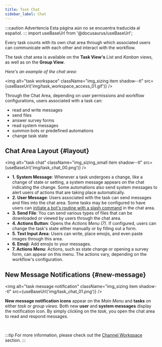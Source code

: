 ```yaml
---
title: Task Chat
sidebar_label: Chat
---
```


:::caution Advertencia
Esta página aún no se encuentra traducida al español.
:::
import useBaseUrl from '@docusaurus/useBaseUrl'; 

Every task counts with its own chat area through which associated users can communicate with each other and interact with the workflow.

The task chat area is available on the **Task View's** _List_ and _Kanban_ views, as well as on the **Group View**.

_Here's an example of the chat area:_

<img alt="task workspace" className="img_sizing item shadow--tl" src={useBaseUrl('img/task_workspace_access_01.gif')} />
<br/>

Through the Chat Area, depending on user permissions and workflow configurations, users associated with a task can:
- read and write messages
- send files
- answer survey forms
- read system messages
- summon bots or predefined automations
- change task state


## Chat Area Layout {#layout}

<img alt="task chat" className="img_sizing_small item shadow--tl" src={useBaseUrl('img/task_chat_00.png')} />
<br/>

- **<span className="badge badge--warning">1.</span> System Message**: Whenever a task undergoes a change, like a change of state or setting, a system message appears on the chat indicating the change. Some automations also send system messages to alert users of actions that are taking place automatically.
- **<span className="badge badge--primary">2.</span> User Message**: Users associated with the task can send messages and files into the chat area. Some tasks may be configured to have users can [initiate a bot's routine with a slash command](/docs/tutorials/basic/create_bot#result) in the chat area.
- **<span className="badge badge--danger">3.</span> Send File**: You can send various types of files that can be downloaded or viewed by users through the chat area.
- **<span className="badge badge--danger">4.</span> Actions Button**: Opens the _Actions Menu (7)_. If configured, users can change the task's state either manually or by filling out a form.
- **<span className="badge badge--danger">5.</span> Text Input Area**: Users can write, place emojis, and even paste images through this area.
- **<span className="badge badge--danger">6.</span> Emoji**: Add emojis to your messages.
- **<span className="badge badge--success">7.</span> Actions Menu**: Actions, such as state change or opening a survey form, can appear on this menu. The actions vary, depending on the workflow's configuration.


## New Message Notifications {#new-message}

<img alt="task message notification" className="img_sizing item shadow--tl" src={useBaseUrl('img/task_chat_01.png')} />
<br/>

<div className="margin-left--lg">

**New message notification icons** appear on the _Main Menu_ and **tasks** on either _task_ or _group views_. Both new **user** and **system messages** display the notification icon. By simply clicking on the _task_, you open the chat area to read and respond messages.

</div>
<br/>

:::tip
For more information, please check out the [Channel Workspace](/docs/documentation/client/channels) section.
:::


